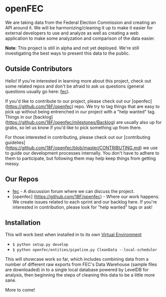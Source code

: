 # openFEC

We are taking data from the Federal Election Commission and creating an API around it. We will be harmonizing/cleaning it up to make it easier for external developers to use and analyze as well as creating a web application to make some analyzation and comparison of the data easier.

**Note**: This project is still in alpha and not yet deployed. We're still investigating the best ways to present this data to the public.

## Outside Contributors

Hello! If you're interested in learning more about this project, check out some related repos and don't be afraid to ask us questions (general questions usually go here: [fec](https://github.com/18F/fec)). 

If you'd like to contribute to our project, please check out our [openfec] (https://github.com/18F/openfec) repo. We try to tag things that are easy to pick up without being entrenched in our project with a "help wanted" tag. Things in our [backlog] (https://github.com/18F/openfec/milestones/Backlog) are usually also up for grabs, so let us know if you'd like to pick something up from there. 

For those interested in contributing, please check out our [contributing guidelies] (https://github.com/18F/openfec/blob/master/CONTRIBUTING.md) we use to guide our development processes internally. You don't have to adhere to them to participate, but following them may help keep things from getting messy. 

## Our Repos

* [fec](https://github.com/18F/fec) - A discussion forum where we can discuss the project. 
* [openfec] (https://github.com/18F/openfec) - Where our work happens. We create issues related to each sprint and our backlog here. If you're interested in contribution, please look for "help wanted" tags or ask!

## Installation
This will work best when installed in to its own [Virtual Environment](http://docs.python-guide.org/en/latest/dev/virtualenvs/)

- `$ python setup.py develop`
- `$ python openfec/entities/pipeline.py CleanData --local-scheduler`

This will showcase work so far, which includes combining data from a number of different raw exports from FEC's Data Warehouse (sample files are downloaded) in to a single local database powered by LevelDB for analysis, then beginning the steps of cleaning this data to be a little more sane.

More to come!
